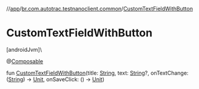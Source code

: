 //[app](../../index.md)/[br.com.autotrac.testnanoclient.common](index.md)/[CustomTextFieldWithButton](-custom-text-field-with-button.md)

# CustomTextFieldWithButton

[androidJvm]\

@[Composable](https://developer.android.com/reference/kotlin/androidx/compose/runtime/Composable.html)

fun [CustomTextFieldWithButton](-custom-text-field-with-button.md)(title: [String](https://kotlinlang.org/api/latest/jvm/stdlib/kotlin/-string/index.html), text: [String](https://kotlinlang.org/api/latest/jvm/stdlib/kotlin/-string/index.html)?, onTextChange: ([String](https://kotlinlang.org/api/latest/jvm/stdlib/kotlin/-string/index.html)) -&gt; [Unit](https://kotlinlang.org/api/latest/jvm/stdlib/kotlin/-unit/index.html), onSaveClick: () -&gt; [Unit](https://kotlinlang.org/api/latest/jvm/stdlib/kotlin/-unit/index.html))
